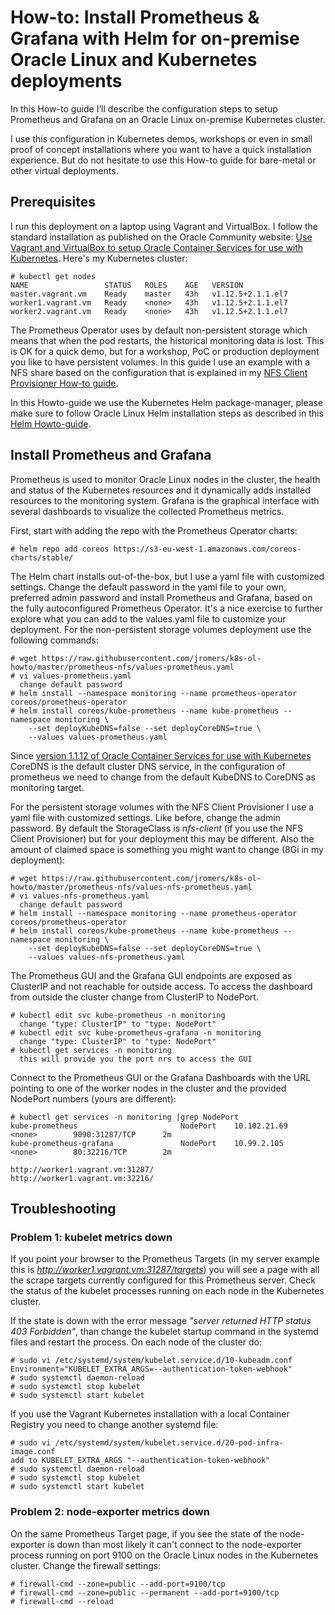 # How-to: Install Prometheus & Grafana with Helm for on-premise Oracle Linux and Kubernetes deployments

In this How-to guide I’ll describe the configuration steps to setup Prometheus and Grafana on an Oracle Linux on-premise Kubernetes cluster. 

I use this configuration in Kubernetes demos, workshops or even in small proof of concept installations where you want to have a quick installation experience. But do not hesitate to use this How-to guide for bare-metal or other virtual deployments.

## Prerequisites

I run this deployment on a laptop using Vagrant and VirtualBox. I follow the standard installation as published on the Oracle Community website: [Use Vagrant and VirtualBox to setup Oracle Container Services for use with Kubernetes](https://community.oracle.com/docs/DOC-1022800). Here's my Kubernetes cluster:
```
# kubectl get nodes
NAME                 STATUS   ROLES    AGE   VERSION
master.vagrant.vm    Ready    master   43h   v1.12.5+2.1.1.el7
worker1.vagrant.vm   Ready    <none>   43h   v1.12.5+2.1.1.el7
worker2.vagrant.vm   Ready    <none>   43h   v1.12.5+2.1.1.el7
```

The Prometheus Operator uses by default non-persistent storage which means that when the pod restarts, the historical monitoring data is lost. This is OK for a quick demo, but for a workshop, PoC or production deployment you like to have persistent volumes. In this guide I use an example with a NFS share based on the configuration that is explained in my [NFS Client Provisioner How-to guide](https://github.com/jromers/k8s-ol-howto/tree/master/nfs-client).

In this Howto-guide we use the Kubernetes Helm package-manager, please make sure to follow Oracle Linux Helm installation steps as described in this [Helm Howto-guide](https://github.com/jromers/k8s-ol-howto/tree/master/helm).

## Install Prometheus and Grafana

Prometheus is used to monitor Oracle Linux nodes in the cluster, the health and status of the Kubernetes resources and it dynamically adds installed resources to the monitoring system. Grafana is the graphical interface with several dashboards to visualize the collected Prometheus metrics.

First, start with adding the repo with the Prometheus Operator charts:
```
# helm repo add coreos https://s3-eu-west-1.amazonaws.com/coreos-charts/stable/
```

The Helm chart installs out-of-the-box, but I use a yaml file with customized settings. Change the default password in the yaml file to your own, preferred admin password and install Prometheus and Grafana, based on the fully autoconfigured Prometheus Operator. It's a nice exercise to further explore what you can add to the values.yaml file to customize your deployment. For the non-persistent storage volumes deployment use the following commands:
```
# wget https://raw.githubusercontent.com/jromers/k8s-ol-howto/master/prometheus-nfs/values-prometheus.yaml
# vi values-prometheus.yaml
  change default password
# helm install --namespace monitoring --name prometheus-operator coreos/prometheus-operator
# helm install coreos/kube-prometheus --name kube-prometheus --namespace monitoring \
    --set deployKubeDNS=false --set deployCoreDNS=true \
    --values values-prometheus.yaml
```
Since [version 1.1.12 of Oracle Container Services for use with Kubernetes](https://blogs.oracle.com/linux/announcing-oracle-container-services-1112-for-use-with-kubernetes) CoreDNS is the default cluster DNS service, in the configuration of prometheus we need to change from the default KubeDNS to CoreDNS as monitoring target.

For the persistent storage volumes with the NFS Client Provisioner I use a yaml file with customized settings. Like before, change the admin password. By default the StorageClass is *nfs-client* (if you use the NFS Client Provisioner) but for your deployment this may be different. Also the amount of claimed space is something you might want to change (8Gi in my deployment):
```
# wget https://raw.githubusercontent.com/jromers/k8s-ol-howto/master/prometheus-nfs/values-nfs-prometheus.yaml
# vi values-nfs-prometheus.yaml
  change default password
# helm install --namespace monitoring --name prometheus-operator coreos/prometheus-operator
# helm install coreos/kube-prometheus --name kube-prometheus --namespace monitoring \
    --set deployKubeDNS=false --set deployCoreDNS=true \
    --values values-nfs-prometheus.yaml
```

The Prometheus GUI and the Grafana GUI endpoints are exposed as ClusterIP and not reachable for outside access. To access the dashboard from outside the cluster change from  ClusterIP to NodePort.
```
# kubectl edit svc kube-prometheus -n monitoring
  change "type: ClusterIP" to "type: NodePort"
# kubectl edit svc kube-prometheus-grafana -n monitoring
  change "type: ClusterIP" to "type: NodePort"
# kubectl get services -n monitoring
  this will provide you the port nrs to access the GUI
```

Connect to the Prometheus GUI or the Grafana Dashboards with the URL pointing to one of the worker nodes in the cluster and the provided NodePort numbers (yours are different):
```
# kubectl get services -n monitoring |grep NodePort
kube-prometheus                       NodePort    10.102.21.69     <none>        9090:31287/TCP      2m
kube-prometheus-grafana               NodePort    10.99.2.105      <none>        80:32216/TCP        2m

http://worker1.vagrant.vm:31287/
http://worker1.vagrant.vm:32216/
```

## Troubleshooting
### Problem 1: kubelet metrics down 

If you point your browser to the Prometheus Targets (in my server example this is *http://worker1.vagrant.vm:31287/targets*) you will see a page with all the scrape targets currently configured for this Prometheus server. Check the status of the kubelet processes running on each node in the Kubernetes cluster. 

If the state is down with the error message *"server returned HTTP status 403 Forbidden"*, than change the kubelet startup command in the systemd files and restart the process. On each node of the cluster do:

```
# sudo vi /etc/systemd/system/kubelet.service.d/10-kubeadm.conf 
Environment="KUBELET_EXTRA_ARGS=--authentication-token-webhook"
# sudo systemctl daemon-reload
# sudo systemctl stop kubelet
# sudo systemctl start kubelet
```

If you use the Vagrant Kubernetes installation with a local Container Registry you need to change another systemd file:
```
# sudo vi /etc/systemd/system/kubelet.service.d/20-pod-infra-image.conf 
add to KUBELET_EXTRA_ARGS "--authentication-token-webhook"
# sudo systemctl daemon-reload
# sudo systemctl stop kubelet
# sudo systemctl start kubelet
```

### Problem 2: node-exporter metrics down 

On the same Prometheus Target page, if you see the state of the node-exporter is down than most likely it can't connect to the node-exporter process running on port 9100 on the Oracle Linux nodes in the Kubernetes cluster. Change the firewall settings:
```
# firewall-cmd --zone=public --add-port=9100/tcp
# firewall-cmd --zone=public --permanent --add-port=9100/tcp
# firewall-cmd --reload
```
